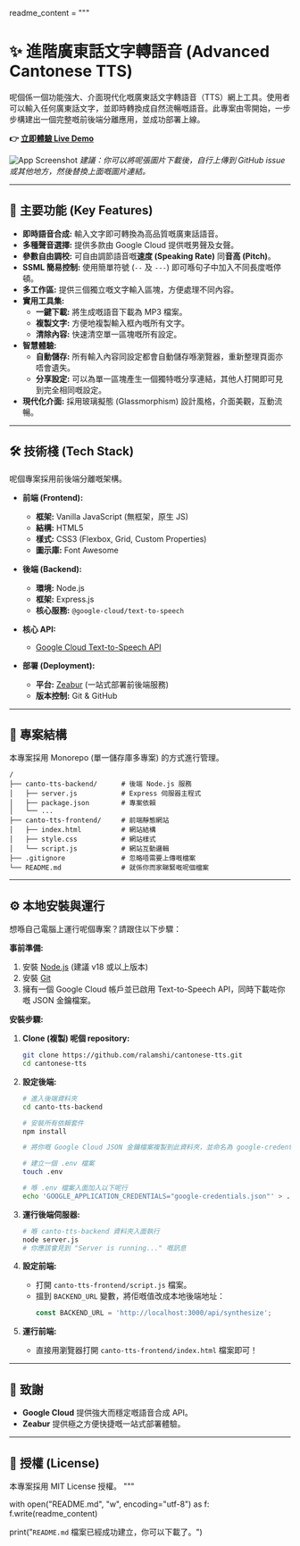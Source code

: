 readme_content = """
# ✨ 進階廣東話文字轉語音 (Advanced Cantonese TTS)

呢個係一個功能強大、介面現代化嘅廣東話文字轉語音（TTS）網上工具。使用者可以輸入任何廣東話文字，並即時轉換成自然流暢嘅語音。此專案由零開始，一步步構建出一個完整嘅前後端分離應用，並成功部署上線。

**👉 [立即體驗 Live Demo](https://cantonesetts.zeabur.app/)**

![App Screenshot](https://i.imgur.com/wVv5s9o.png)
_建議：你可以將呢張圖片下載後，自行上傳到 GitHub issue 或其他地方，然後替換上面嘅圖片連結。_

---

## 🚀 主要功能 (Key Features)

*   **即時語音合成:** 輸入文字即可轉換為高品質嘅廣東話語音。
*   **多種聲音選擇:** 提供多款由 Google Cloud 提供嘅男聲及女聲。
*   **參數自由調校:** 可自由調節語音嘅**速度 (Speaking Rate)** 同**音高 (Pitch)**。
*   **SSML 簡易控制:** 使用簡單符號 (`--` 及 `---`) 即可喺句子中加入不同長度嘅停頓。
*   **多工作區:** 提供三個獨立嘅文字輸入區塊，方便處理不同內容。
*   **實用工具集:**
    *   **一鍵下載:** 將生成嘅語音下載為 MP3 檔案。
    *   **複製文字:** 方便地複製輸入框內嘅所有文字。
    *   **清除內容:** 快速清空單一區塊嘅所有設定。
*   **智慧體驗:**
    *   **自動儲存:** 所有輸入內容同設定都會自動儲存喺瀏覽器，重新整理頁面亦唔會遺失。
    *   **分享設定:** 可以為單一區塊產生一個獨特嘅分享連結，其他人打開即可見到完全相同嘅設定。
*   **現代化介面:** 採用玻璃擬態 (Glassmorphism) 設計風格，介面美觀，互動流暢。

---

## 🛠️ 技術棧 (Tech Stack)

呢個專案採用前後端分離嘅架構。

*   **前端 (Frontend):**
    *   **框架:** Vanilla JavaScript (無框架，原生 JS)
    *   **結構:** HTML5
    *   **樣式:** CSS3 (Flexbox, Grid, Custom Properties)
    *   **圖示庫:** Font Awesome

*   **後端 (Backend):**
    *   **環境:** Node.js
    *   **框架:** Express.js
    *   **核心服務:** `@google-cloud/text-to-speech`

*   **核心 API:**
    *   [Google Cloud Text-to-Speech API](https://cloud.google.com/text-to-speech)

*   **部署 (Deployment):**
    *   **平台:** [Zeabur](https://zeabur.com/) (一站式部署前後端服務)
    *   **版本控制:** Git & GitHub

---

## 📁 專案結構

本專案採用 Monorepo (單一儲存庫多專案) 的方式進行管理。

```
/
├── canto-tts-backend/      # 後端 Node.js 服務
│   ├── server.js           # Express 伺服器主程式
│   ├── package.json        # 專案依賴
│   └── ...
├── canto-tts-frontend/     # 前端靜態網站
│   ├── index.html          # 網站結構
│   ├── style.css           # 網站樣式
│   └── script.js           # 網站互動邏輯
├── .gitignore              # 忽略唔需要上傳嘅檔案
└── README.md               # 就係你而家睇緊嘅呢個檔案
```

---

## ⚙️ 本地安裝與運行

想喺自己電腦上運行呢個專案？請跟住以下步驟：

**事前準備:**
1.  安裝 [Node.js](https://nodejs.org/) (建議 v18 或以上版本)
2.  安裝 [Git](https://git-scm.com/)
3.  擁有一個 Google Cloud 帳戶並已啟用 Text-to-Speech API，同時下載咗你嘅 JSON 金鑰檔案。

**安裝步驟:**

1.  **Clone (複製) 呢個 repository:**
    ```bash
    git clone https://github.com/ralamshi/cantonese-tts.git
    cd cantonese-tts
    ```

2.  **設定後端:**
    ```bash
    # 進入後端資料夾
    cd canto-tts-backend

    # 安裝所有依賴套件
    npm install

    # 將你嘅 Google Cloud JSON 金鑰檔案複製到此資料夾，並命名為 google-credentials.json
    
    # 建立一個 .env 檔案
    touch .env

    # 喺 .env 檔案入面加入以下呢行
    echo 'GOOGLE_APPLICATION_CREDENTIALS="google-credentials.json"' > .env
    ```

3.  **運行後端伺服器:**
    ```bash
    # 喺 canto-tts-backend 資料夾入面執行
    node server.js
    # 你應該會見到 "Server is running..." 嘅訊息
    ```

4.  **設定前端:**
    *   打開 `canto-tts-frontend/script.js` 檔案。
    *   搵到 `BACKEND_URL` 變數，將佢嘅值改成本地後端地址：
        ```javascript
        const BACKEND_URL = 'http://localhost:3000/api/synthesize';
        ```

5.  **運行前端:**
    *   直接用瀏覽器打開 `canto-tts-frontend/index.html` 檔案即可！

---

## 🙏 致謝

*   **Google Cloud** 提供強大而穩定嘅語音合成 API。
*   **Zeabur** 提供極之方便快捷嘅一站式部署體驗。

---

## 📜 授權 (License)

本專案採用 MIT License 授權。
"""

with open("README.md", "w", encoding="utf-8") as f:
    f.write(readme_content)

print("`README.md` 檔案已經成功建立，你可以下載了。")
